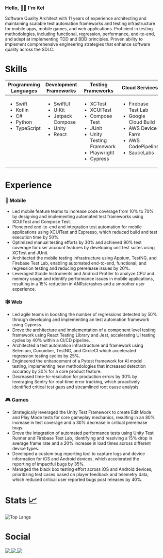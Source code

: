 ### Hello, 👋🏼 I'm Kel 

Software Quality Architect with 11 years of experience architecting and maintaining scalable test automation frameworks and testing infrastructure for mobile apps, mobile games, and web applications. Proficient in testing methodologies, including functional, regression, performance, end-to-end, and adept at implementing TDD and BDD principles. Proven ability to implement comprehensive engineering strategies that enhance software quality across the SDLC.

# Skills

<table style="table-layout: fixed; width: 100%;">
  <thead>
    <tr>
      <th width="20%">Programming Languages</th>
      <th width="20%">Development Frameworks</th>
      <th width="20%">Testing Frameworks</th>
      <th width="20%">Cloud Services</th>
      <th width="20%">Tools</th>
    </tr>
  </thead>
  <tbody>
    <tr>
      <td valign="top">
        <ul>
          <li>Swift</li>
          <li>Kotlin</li>
          <li>C#</li>
          <li>Python</li>
          <li>TypeScript</li>
        </ul>
      </td>
      <td valign="top">
        <ul>
          <li>SwiftUI</li>
          <li>UIKit</li>
          <li>Jetpack Compose</li>
          <li>Unity</li>
          <li>React</li>
        </ul>
      </td>
      <td valign="top">
        <ul>
          <li>XCTest</li>
          <li>XCUITest</li>
          <li>Compose Test</li>
          <li>JUnit</li>
          <li>Unity Testing Framework</li>
          <li>Playwright</li>
          <li>Cypress</li>
        </ul>
      </td>
      <td valign="top">
        <ul>
          <li>Firebase Test Lab</li>
          <li>Google Cloud Build</li>
          <li>AWS Device Farm</li>
          <li>AWS CodePipeline</li>
          <li>SauceLabs</li>
        </ul>
      </td>
      <td valign="top">
        <ul>
          <li>Xcode Instruments</li>
          <li>Android Profiler</li>
          <li>Postman</li>
          <li>Sentry</li>
          <li>Datadog</li>
          <li>PostgreSQL</li>
        </ul>
      </td>
    </tr>
  </tbody>
</table>


# Experience

### 📱 Mobile 
- Led mobile feature teams to increase code coverage from 10% to 70% by designing and implementing automated test frameworks using XCUITest and Compose Test.
- Pioneered end-to-end and integration test automation for mobile applications using XCUITest and Espresso, which reduced build and test execution time by 50%.
- Optimized manual testing efforts by 30% and achieved 90% test coverage for user account features by developing unit test suites using XCTest and JUnit.
- Architected the mobile testing infrastructure using Appium, TestNG, and Firebase Test Lab, enabling automated end-to-end, functional, and regression testing and reducing prerelease issues by 20%.
- Leveraged Xcode Instruments and Android Profiler to analyze CPU and memory usage and identify performance issues in mobile applications, resulting in a 15% reduction in ANRs/crashes and a smoother user experience.

### 🕸️ Web
- Led agile teams in boosting the number of regressions detected by 50% through developing and implementing an test automation framework using Cypress.
- Drove the architecture and implementation of a component level testing framework using React Testing Library and Jest, accelerating UI testing cycles by 40% within a CI/CD pipeline.
- Architected a test automation infrastructure and framework using Selenium, Cucumber, TestNG, and CircleCI which accelerated regression testing cycles by 25%.
- Engineered the enhancement of a Pytest framework for AI model testing, implementing new methodologies that increased detection accuracy by 30% for a core product feature.
- Decreased time-to-resolution for production errors by 30% by leveraging Sentry for real-time error tracking, which proactively identified critical test gaps and streamlined root cause analysis.

### 🎮 Games
- Strategically leveraged the Unity Test Framework to create Edit Mode and Play Mode tests for core gameplay mechanics, resulting in an 80% increase in test coverage and a 30% decrease in critical prerelease bugs.
- Drove the integration of automated performance tests using Unity Test Runner and Firebase Test Lab, identifying and resolving a 15% drop in average frame rate and a 20% increase in load times across different device types.
- Developed a custom bug reporting tool to capture logs and device information for iOS and Android devices, which accelerated the reporting of impactful bugs by 35%.
- Managed the black box testing effort across iOS and Android devices, prioritizing test cases based on player feedback and telemetry data, which reduced critical user reported bugs post releases by 40%.

# Stats 📈

![Top Langs](https://github-readme-stats.vercel.app/api/top-langs/?username=KelCodesStuff&theme=gotham)

# Social

<p align="left">
  <a href="https://linkedin.com/in/kelcodes" > <img align="center" src="https://img.icons8.com/color/50/linkedin.png"/> </a>
  <a href="https://twitter.com/kelcodesstuff" > <img align="center" src="https://img.icons8.com/color/50/twitter.png"/> </a>
  <a href="https://twitch.com/kelcodes" > <img align="center" src="https://img.icons8.com/color/50/twitch.png"/> </a>
</p>
